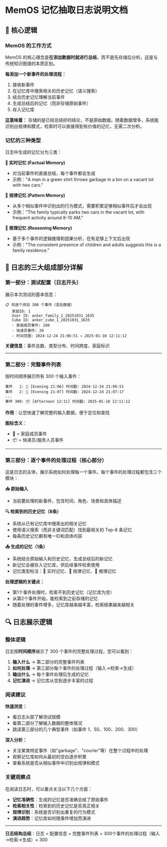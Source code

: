 # MemOS 记忆抽取日志说明文档
## 🎯 核心逻辑

### MemOS 的工作方式

MemOS 的核心理念是**在添加数据时就进行总结**，而不是先存储后分析。这是与传统知识图谱的本质区别。

**每添加一个新事件的处理流程：**
1. 接收新事件
2. 在记忆库中搜索相关的历史记忆（语义搜索）
3. 结合历史记忆理解当前事件
4. 生成总结后的记忆（而非存储原始事件）
5. 存入记忆库

**这意味着：** 存储的是已经总结好的结论，不是原始数据。随着数据增多，系统能识别出规律和模式，检索时可以直接得到有价值的记忆，无需二次分析。

### 记忆的三种类型

日志中生成的记忆分为三类：

**📌 实时记忆 (Factual Memory)**
- 对当前事件的直接总结，每个事件都会生成
- 示例："A man in a green shirt throws garbage in a bin on a vacant lot with two cars."

**🔄 规律记忆 (Pattern Memory)**
- 从多个相似事件中识别出的行为模式，需要积累足够相似事件后才会出现
- 示例："The family typically parks two cars in the vacant lot, with frequent activity around 8-10 AM."

**🧠 推理记忆 (Reasoning Memory)**
- 基于多个事件的逻辑推理和因果分析，在有足够上下文后出现
- 示例："The consistent presence of children and adults suggests this is a family residence."

## 📖 日志的三大组成部分详解

### 第一部分：测试配置（日志开头）

展示本次测试的基本信息：

```
📋 将逐个添加 300 个事件（混合数据）
   家庭ID: 1
   User ID: anker_family_1_20251031_1635
   Cube ID: anker_cube_1_20251031_1635
   - 家庭成员事件: 280
   - 快递员事件: 20
   - 时间范围: 2024-12-24 21:06:51 → 2025-01-10 12:11:12
```

**关键信息**：事件总数、类型分布、时间跨度、家庭标识

---

### 第二部分：完整事件列表

按时间顺序展示所有 300 个输入事件：

```
事件   1: 👤 [Evening 21:06] 时间戳: 2024-12-24 21:06:51
事件   2: 👤 [Evening 21:07] 时间戳: 2024-12-24 21:07:17
...
事件 300: 📦 [Afternoon 12:11] 时间戳: 2025-01-10 12:11:12
```

**作用**：让您快速了解完整的输入数据，便于定位和查找

**图标含义**：
- 👤 = 家庭成员事件
- 📦 = 快递员/服务人员事件

---

### 第三部分：逐个事件的处理过程（核心部分）

这是日志的主体，展示系统如何处理每一个事件。每个事件的处理过程都包含三个模块：

**📥 原始输入**
- 当前要处理的新事件，包含时间、角色、场景和具体描述

**🔍 检索到的历史记忆（8条）**
- 系统从已有记忆库中搜索出的相关记忆
- 使用语义搜索（而非关键词匹配）找到最相关的 Top-8 条记忆
- 每条历史记忆都有唯一ID和具体内容

**📤 生成的记忆（1条）**
- 系统结合原始输入和历史记忆，生成总结后的新记忆
- 新记忆会被存入记忆库，供后续事件检索使用
- 记忆类型标注：📌 实时记忆、🔄 规律记忆、🧠 推理记忆

**处理逻辑的关键点：**
- 第1个事件处理时，检索不到历史记忆（记忆库为空）
- 从第2个事件开始，能检索到之前存储的记忆
- 随着处理的事件增多，记忆库越来越丰富，检索结果越来越相关

## 🔍 日志展示逻辑

### 整体逻辑

日志按**时间顺序**展示了 300 个事件的完整处理过程，您可以看到：

1. **输入什么** → 第二部分的完整事件列表
2. **如何处理** → 第三部分每个事件的处理过程（输入→检索→生成）
3. **输出什么** → 每个事件处理后生成的记忆
4. **记忆演进** → 记忆库从空到逐步丰富的过程

### 阅读建议

**快速浏览：**
- 看日志头部了解测试规模
- 看第二部分了解输入数据的整体情况
- 跳读第三部分的几个典型事件（如事件 1、50、100、200、300）

**深入分析：**
- 关注某类特定事件（如"garbage"、"courier"等）在整个过程中的处理
- 观察记忆库如何从最初的空白逐步积累
- 查看系统是否从相似事件中识别出规律和模式

### 关键观察点

在阅读日志时，可以重点关注以下几个方面：

- **记忆准确性**：生成的记忆是否准确总结了原始事件
- **检索相关性**：检索到的历史记忆是否真正相关
- **规律识别**：系统是否识别出重复的行为模式
- **演进趋势**：记忆库如何随事件增加而演进

---

**日志结构总结**：日志 = 配置信息 + 完整事件列表 + 300个事件的处理过程（输入→检索→生成）× 300